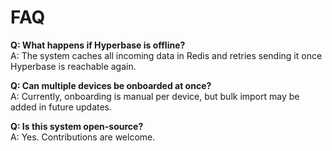 # FAQ

**Q: What happens if Hyperbase is offline?**  
A: The system caches all incoming data in Redis and retries sending it once Hyperbase is reachable again.

**Q: Can multiple devices be onboarded at once?**  
A: Currently, onboarding is manual per device, but bulk import may be added in future updates.

**Q: Is this system open-source?**  
A: Yes. Contributions are welcome.
